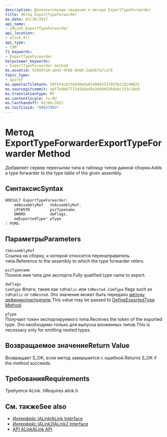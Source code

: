 ```yaml
---
description: Дополнительные сведения о методе ExportTypeForwarder
title: Метод ExportTypeForwarder
ms.date: 03/30/2017
api_name:
- IALink.ExportTypeForwarder
api_location:
- alink.dll
api_type:
- COM
f1_keywords:
- ExportTypeForwarder
helpviewer_keywords:
- ExportTypeForwarder method
ms.assetid: 55989fa9-ab43-4f08-8eb6-2eb56fa7ca76
topic_type:
- apiref
ms.openlocfilehash: 59fb74c83f6d30dda87d908353795fb218190022
ms.sourcegitcommit: ddf7edb67715a5b9a45e3dd44536dabc153c1de0
ms.translationtype: MT
ms.contentlocale: ru-RU
ms.lasthandoff: 02/06/2021
ms.locfileid: "99637993"
---
```

# <a name="exporttypeforwarder-method"></a><span data-ttu-id="c5c00-103">Метод ExportTypeForwarder</span><span class="sxs-lookup"><span data-stu-id="c5c00-103">ExportTypeForwarder Method</span></span>

<span data-ttu-id="c5c00-104">Добавляет сервер пересылки типа в таблицу типов данной сборки.</span><span class="sxs-lookup"><span data-stu-id="c5c00-104">Adds a type forwarder to the type table of the given assembly.</span></span>  
  
## <a name="syntax"></a><span data-ttu-id="c5c00-105">Синтаксис</span><span class="sxs-lookup"><span data-stu-id="c5c00-105">Syntax</span></span>  
  
```cpp  
HRESULT ExportTypeForwarder(  
    mdAssemblyRef   tkAssemblyRef,  
    LPCWSTR         pszTypename,  
    DWORD           dwFlags,  
    mdExportedType* pType  
) PURE;  
```  
  
## <a name="parameters"></a><span data-ttu-id="c5c00-106">Параметры</span><span class="sxs-lookup"><span data-stu-id="c5c00-106">Parameters</span></span>  

 `tkAssemblyRef`  
 <span data-ttu-id="c5c00-107">Ссылка на сборку, к которой относится перенаправитель типа.</span><span class="sxs-lookup"><span data-stu-id="c5c00-107">Reference to the assembly to which the type forwarder refers.</span></span>  
  
 `pszTypename`  
 <span data-ttu-id="c5c00-108">Полное имя типа для экспорта.</span><span class="sxs-lookup"><span data-stu-id="c5c00-108">Fully qualified type name to export.</span></span>  
  
 `dwFlags`  
 <span data-ttu-id="c5c00-109">`ComType` Флаги, такие как `tdPublic` или `tdNested` .</span><span class="sxs-lookup"><span data-stu-id="c5c00-109">`ComType` flags such as `tdPublic` or `tdNested`.</span></span> <span data-ttu-id="c5c00-110">Это значение может быть передано [методу дефиникспортедтипе](../metadata/imetadataassemblyemit-defineexportedtype-method.md).</span><span class="sxs-lookup"><span data-stu-id="c5c00-110">This value may be passed to [DefineExportedType Method](../metadata/imetadataassemblyemit-defineexportedtype-method.md).</span></span>  
  
 `pType`  
 <span data-ttu-id="c5c00-111">Получает токен экспортируемого типа.</span><span class="sxs-lookup"><span data-stu-id="c5c00-111">Receives the token of the exported type.</span></span> <span data-ttu-id="c5c00-112">Это необходимо только для выпуска вложенных типов.</span><span class="sxs-lookup"><span data-stu-id="c5c00-112">This is necessary only for emitting nested types.</span></span>  
  
## <a name="return-value"></a><span data-ttu-id="c5c00-113">Возвращаемое значение</span><span class="sxs-lookup"><span data-stu-id="c5c00-113">Return Value</span></span>  

 <span data-ttu-id="c5c00-114">Возвращает S_OK, если метод завершается с ошибкой.</span><span class="sxs-lookup"><span data-stu-id="c5c00-114">Returns S_OK if the method succeeds.</span></span>  
  
## <a name="requirements"></a><span data-ttu-id="c5c00-115">Требования</span><span class="sxs-lookup"><span data-stu-id="c5c00-115">Requirements</span></span>  

 <span data-ttu-id="c5c00-116">Требуется ALink. h</span><span class="sxs-lookup"><span data-stu-id="c5c00-116">Requires alink.h</span></span>  
  
## <a name="see-also"></a><span data-ttu-id="c5c00-117">См. также</span><span class="sxs-lookup"><span data-stu-id="c5c00-117">See also</span></span>

- [<span data-ttu-id="c5c00-118">Интерфейс IALink</span><span class="sxs-lookup"><span data-stu-id="c5c00-118">IALink Interface</span></span>](ialink-interface.md)
- [<span data-ttu-id="c5c00-119">Интерфейс IALink2</span><span class="sxs-lookup"><span data-stu-id="c5c00-119">IALink2 Interface</span></span>](ialink2-interface.md)
- [<span data-ttu-id="c5c00-120">API ALink</span><span class="sxs-lookup"><span data-stu-id="c5c00-120">ALink API</span></span>](index.md)
